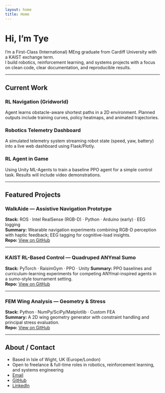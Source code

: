 ```yaml
---
layout: home
title: Home
---
```


# Hi, I’m Tye

I’m a First-Class (International) MEng graduate from Cardiff University with a KAIST exchange term.  
I build robotics, reinforcement learning, and systems projects with a focus on clean code, clear documentation, and reproducible results.

---

## Current Work

### RL Navigation (Gridworld)  
Agent learns obstacle-aware shortest paths in a 2D environment. Planned outputs include training curves, policy heatmaps, and animated trajectories.  

### Robotics Telemetry Dashboard  
A simulated telemetry system streaming robot state (speed, yaw, battery) into a live web dashboard using Flask/Plotly.  

### RL Agent in Game  
Using Unity ML-Agents to train a baseline PPO agent for a simple control task. Results will include video demonstrations.  

---

## Featured Projects

### WalkAide — Assistive Navigation Prototype
**Stack:** ROS · Intel RealSense (RGB-D) · Python · Arduino (early) · EEG logging  
**Summary:** Wearable navigation experiments combining RGB-D perception with haptic feedback; EEG tagging for cognitive-load insights.  
**Repo:** [View on GitHub](https://github.com/tyecam1/Mechatronic-Walkaide)

---

### KAIST RL-Based Control — Quadruped ANYmal Sumo
**Stack:** PyTorch · RaisimGym · PPO · Unity
**Summary:** PPO baselines and curriculum-learning experiments for competing ANYmal-inspired agents in a sumo-style tournament setting.  
**Repo:** [View on GitHub](https://github.com/tyecam1/KAIST-Anymal-Sumo)

---

### FEM Wing Analysis — Geometry & Stress
**Stack:** Python · NumPy/SciPy/Matplotlib · Custom FEA  
**Summary:** A 2D wing geometry generator with constraint handling and principal stress evaluation.  
**Repo:** [View on GitHub](https://github.com/tyecam1/AircraftWing-FEM-Solver)

---

## About / Contact
- Based in Isle of Wight, UK (Europe/London)  
- Open to freelance & full-time roles in robotics, reinforcement learning, and systems engineering  
- [Email](mailto:tyecameron@hotmail.co.uk)  
- [GitHub](https://github.com/tyecam1)  
- [LinkedIn](tye-cameron-866aa2203)
